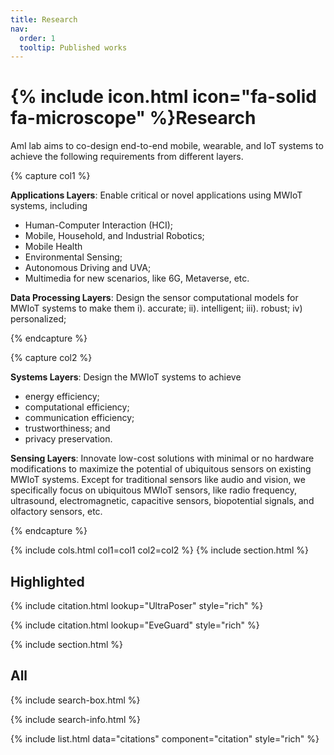 ```yaml
---
title: Research
nav:
  order: 1
  tooltip: Published works
---
```


# {% include icon.html icon="fa-solid fa-microscope" %}Research

AmI lab aims to co-design end-to-end mobile, wearable, and IoT systems to achieve the following requirements from different layers.  

{% capture col1 %}

**Applications Layers**: Enable critical or novel applications using MWIoT systems, including 
- Human-Computer Interaction (HCI); 
- Mobile, Household, and Industrial Robotics; 
- Mobile Health 
- Environmental Sensing; 
- Autonomous Driving and UVA;
- Multimedia for new scenarios, like 6G, Metaverse, etc.

**Data Processing Layers**: Design the sensor computational models for MWIoT systems to make them i). accurate; ii). intelligent; iii). robust; iv) personalized;

{% endcapture %}

{% capture col2 %} 

**Systems Layers**: Design the MWIoT systems to achieve
- energy efficiency;
- computational efficiency; 
- communication efficiency;
- trustworthiness; and
- privacy preservation.

**Sensing Layers**: Innovate low-cost solutions with minimal or no hardware modifications to maximize the potential of ubiquitous sensors on existing MWIoT systems. Except for traditional sensors like audio and vision, we specifically focus on ubiquitous MWIoT sensors, like radio frequency, ultrasound, electromagnetic, capacitive sensors, biopotential signals, and olfactory sensors, etc.

{% endcapture %}

{% include cols.html col1=col1 col2=col2 %} {% include section.html %}

## Highlighted

{% include citation.html lookup="UltraPoser" style="rich" %}

{% include citation.html lookup="EveGuard" style="rich" %}

{% include section.html %}

## All

{% include search-box.html %}

{% include search-info.html %}

{% include list.html data="citations" component="citation" style="rich" %}

